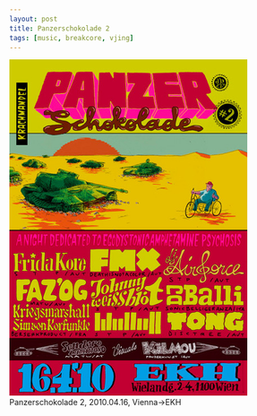 ```yaml
---
layout: post
title: Panzerschokolade 2
tags: [music, breakcore, vjing]
---
```

![panzerschokolade 2 flyer](/img/panzerschokolade_2.jpg)  
Panzerschokolade 2, 2010.04.16, Vienna->EKH
